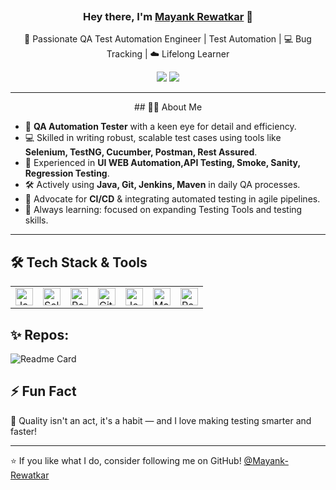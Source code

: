 <a href="#"><img width="100%" height=""/></a>

<h3 align="center">Hey there, I'm <a href="https://github.com/Mayank-Rewatkar">Mayank Rewatkar</a> 👋</h3>

<p align="center">
🔎 Passionate QA Test Automation Engineer | Test Automation | 💻 Bug Tracking | ☁️ Lifelong Learner
</p>

<p align="center">
  <a href="https://www.linkedin.com/in/mayank-rewatkar-a16181181?utm_source=share&utm_campaign=share_via&utm_content=profile&utm_medium=android_app"><img src="https://img.shields.io/badge/LinkedIn-%230077B5.svg?&style=for-the-badge&logo=linkedin&logoColor=white"/></a>
  <a href="https://mailto:mayankrewatkar96@gmail.com"><img src="https://img.shields.io/badge/Gmail-D14836?style=for-the-badge&logo=gmail&logoColor=white"/></a>
</p>

---
<p align="center">
## 🧑‍💼 About Me

- 🧪 **QA Automation Tester** with a keen eye for detail and efficiency.
- 💻 Skilled in writing robust, scalable test cases using tools like **Selenium, TestNG, Cucumber, Postman, Rest Assured**.
- 🤖 Experienced in **UI WEB Automation,API Testing, Smoke, Sanity, Regression Testing**.
- 🛠️ Actively using **Java, Git, Jenkins, Maven** in daily QA processes.
- 🔄 Advocate for **CI/CD** & integrating automated testing in agile pipelines.
- 🧠 Always learning: focused on expanding Testing Tools and testing skills.

---

## 🛠 Tech Stack & Tools

<table>
  <tr>
    <td><img alt="Java" height="28px" src="https://img.icons8.com/color/48/000000/java-coffee-cup-logo.png"/></td>
    <td><img alt="Selenium" height="28px" src="https://static-00.iconduck.com/assets.00/selenium-icon-512x496-obrnvg2v.png"/></td>
    <td><img alt="Postman" height="28px" src="https://www.vectorlogo.zone/logos/getpostman/getpostman-icon.svg"/></td>
    <td><img alt="Git" height="28px" src="https://img.icons8.com/color/48/000000/git.png"/></td>
    <td><img alt="Jenkins" height="28px" src="https://www.vectorlogo.zone/logos/jenkins/jenkins-icon.svg"/></td>
    <td><img alt="Maven" height="28px" src="https://maven.apache.org/images/maven-logo-black-on-white.png"/></td>
    <td><img alt="Rest Assured API" height="28px" src="https://encrypted-tbn0.gstatic.com/images?q=tbn:ANd9GcThZdA0kXhfi43Vi_BkVdOG3FbdnTkUpxXTIA&s"/></td>
    
  </tr>
</table>

## ✨ Repos:

![Readme Card](https://github-readme-stats.vercel.app/api/pin/?username=Mayank-Rewatkar&repo=SeleniumTestNgFramework)




## ⚡ Fun Fact

🧠 Quality isn't an act, it's a habit — and I love making testing smarter and faster!

---

⭐️ If you like what I do, consider following me on GitHub! [@Mayank-Rewatkar](https://github.com/Mayank-Rewatkar)

